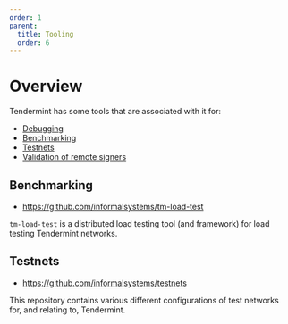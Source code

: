 ```yaml
---
order: 1
parent:
  title: Tooling
  order: 6
---
```


# Overview

Tendermint has some tools that are associated with it for:

- [Debugging](./debugging/pro.md)
- [Benchmarking](#benchmarking)
- [Testnets](#testnets)
- [Validation of remote signers](./remote-signer-validation.md)

## Benchmarking

- <https://github.com/informalsystems/tm-load-test>

`tm-load-test` is a distributed load testing tool (and framework) for load
testing Tendermint networks.

## Testnets

- <https://github.com/informalsystems/testnets>

This repository contains various different configurations of test networks for,
and relating to, Tendermint.
